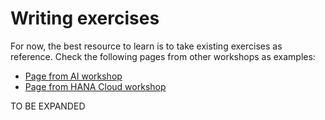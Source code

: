 # Writing exercises

For now, the best resource to learn is to take existing exercises as reference. Check the following pages from other workshops as examples:

- [Page from AI workshop](https://github.tools.sap/IA-C/AI_Foundation_Workshop/blob/main/use_cases/02-dox%2Bbpa/docs/02-create-power-of-attorney-document.md)
- [Page from HANA Cloud workshop](https://github.tools.sap/IA-C/Workshop-Hana_Cloud/blob/main/exercises/1-data-replication.md)

TO BE EXPANDED